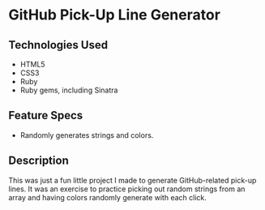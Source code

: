 <h1> GitHub Pick-Up Line Generator </h1>

<h2> Technologies Used </h2>
<ul>
<li> HTML5 </li>
<li> CSS3 </li>
<li> Ruby </li>
<li> Ruby gems, including Sinatra </li>
</ul>

<h2> Feature Specs </h2>
<ul>
<li> Randomly generates strings and colors. </li>
</ul>

<h2> Description </h2>
<p>This was just a fun little project I made to generate GitHub-related pick-up lines. It was an exercise to practice picking out random strings from an array and having colors randomly generate with each click.</p>

